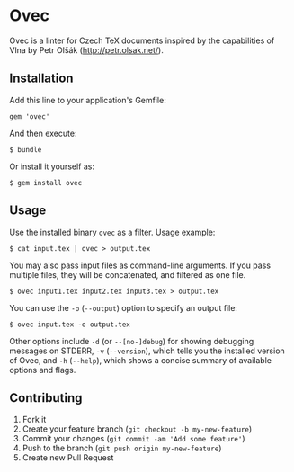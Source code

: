 # Ovec

Ovec is a linter for Czech TeX documents inspired by the capabilities of Vlna by Petr Olšák (http://petr.olsak.net/).

## Installation

Add this line to your application's Gemfile:

    gem 'ovec'

And then execute:

    $ bundle

Or install it yourself as:

    $ gem install ovec

## Usage

Use the installed binary `ovec` as a filter.
Usage example:

    $ cat input.tex | ovec > output.tex

You may also pass input files as command-line arguments. If you pass multiple files, they will be concatenated, and filtered as one file.

    $ ovec input1.tex input2.tex input3.tex > output.tex

You can use the `-o` (`--output`) option to specify an output file:

    $ ovec input.tex -o output.tex

Other options include `-d` (or `--[no-]debug`) for showing debugging messages on STDERR,
`-v` (`--version`), which tells you the installed version of Ovec, and `-h` (`--help`),
which shows a concise summary of available options and flags.

## Contributing

1. Fork it
2. Create your feature branch (`git checkout -b my-new-feature`)
3. Commit your changes (`git commit -am 'Add some feature'`)
4. Push to the branch (`git push origin my-new-feature`)
5. Create new Pull Request
